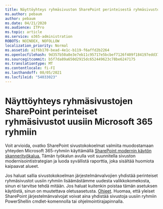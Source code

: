 ```yaml
---
title: Näyttöyhteys ryhmäsivuston SharePoint perinteisestä ryhmäsivustosta
ms.author: pebaum
author: pebaum
ms.date: 04/21/2020
ms.audience: ITPro
ms.topic: article
ms.service: o365-administration
ROBOTS: NOINDEX, NOFOLLOW
localization_priority: Normal
ms.assetid: a1f6b170-bead-4e1c-b119-f6affd2b2264
ms.openlocfilehash: 9d357b50a8e3e7eb11c95717e5bcbef7126f409f184197edd3705c3039241bbe
ms.sourcegitcommit: b5f7da89a650d2915dc652449623c78be6247175
ms.translationtype: MT
ms.contentlocale: fi-FI
ms.lasthandoff: 08/05/2021
ms.locfileid: "54033023"
---
```

# <a name="connect-classic-sharepoint-team-sites-to-new-microsoft-365-groups"></a>Näyttöyhteys ryhmäsivustojen SharePoint perinteiset ryhmäsivustot uusiin Microsoft 365 ryhmiin

Voit arvioida, ovatko SharePoint sivustokokoelmat valmiita muodostamaan yhteyden Microsoft 365-ryhmiin käyttämällä [SharePoint modernin käytön skannerityökalua.](https://go.microsoft.com/fwlink/?linkid=873066) Tämän työkalun avulla voit suunnitella sivuston modernisointistrategian ja luoda syvällistä raporttia, joka sisältää huomiota kaipaavat alueet.
  
Jos haluat sallia sivustokokoelman järjestelmänvalvojien yhdistää perinteiset ryhmäsivustot uusiin ryhmiin lisäämästämme uudesta valikkokomekosta, sinun ei tarvitse tehdä mitään. Jos haluat kuitenkin poistaa tämän asetuksen käytöstä, sinun on muutettava oletusasetusta. [Ohjeet](https://go.microsoft.com/fwlink/?linkid=2004316). Huomaa, että yleiset SharePoint järjestelmänvalvojat voivat aina yhdistää sivustoja uusiin ryhmiin PowerShellin cmdlet-komennolla tai ohjelmointirajapinnalla.
  

